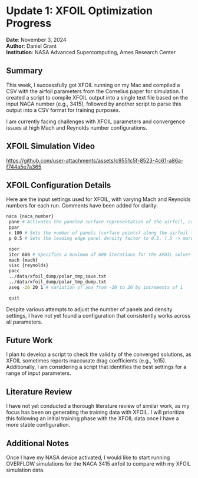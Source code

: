 # Update 1: XFOIL Optimization Progress

**Date**: November 3, 2024  
**Author**: Daniel Grant  
**Institution**: NASA Advanced Supercomputing, Ames Research Center  

## Summary

This week, I successfully got XFOIL running on my Mac and compiled a CSV with the airfoil parameters from the Cornelius paper for simulation. I created a script to compile XFOIL output into a single text file based on the input NACA number (e.g., 3415), followed by another script to parse this output into a CSV format for training purposes.

I am currently facing challenges with XFOIL parameters and convergence issues at high Mach and Reynolds number configurations.

## XFOIL Simulation Video


https://github.com/user-attachments/assets/c9551c5f-8523-4c61-a86a-f744a5e7a365


## XFOIL Configuration Details

Here are the input settings used for XFOIL, with varying Mach and Reynolds numbers for each run. Comments have been added for clarity:

```bash
naca {naca_number}
 pane # Activates the paneled surface representation of the airfoil, creating a boundary outline for simulation.
 ppar
 n 100 # Sets the number of panels (surface points) along the airfoil to 100
 p 0.5 # Sets the leading edge panel density factor to 0.5. (.5 -> more refinement along tail)

 oper
 iter 600 # Specifies a maximum of 600 iterations for the XFOIL solver to converge to a solution
 mach {mach}
 visc {reynolds}
 pacc
 ../data/xfoil_dump/polar_tmp_save.txt
 ../data/xfoil_dump/polar_tmp_dump.txt
 aseq -20 20 1 # variation of aoa from -20 to 20 by increments of 1

 quit
```


Despite various attempts to adjust the number of panels and density settings, I have not yet found a configuration that consistently works across all parameters.

## Future Work

I plan to develop a script to check the validity of the converged solutions, as XFOIL sometimes reports inaccurate drag coefficients (e.g., 1e15). Additionally, I am considering a script that identifies the best settings for a range of input parameters. 

## Literature Review

I have not yet conducted a thorough literature review of similar work, as my focus has been on generating the training data with XFOIL. I will prioritize this following an initial training phase with the XFOIL data once I have a more stable configuration.

## Additional Notes

Once I have my NASA device activated, I would like to start running OVERFLOW simulations for the NACA 3415 airfoil to compare with my XFOIL simulation data.





